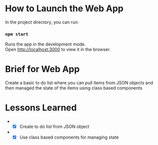 # How to Launch the Web App

In the project directory, you can run:

### `npm start`

Runs the app in the development mode.<br />
Open [http://localhost:3000](http://localhost:3000) to view it in the browser.

# Brief for Web App

Create a basic to do list where you can pull items from JSON objects and then managed the state of the items using class based components

# Lessons Learned

* -[x] Create to do list from JSON object
* -[x] Use class based components for managing state
